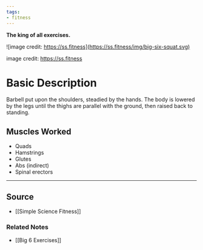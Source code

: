 ```yaml
---
tags:
- fitness
---
```

**The king of all exercises.**

![image credit: https://ss.fitness](https://ss.fitness/img/big-six-squat.svg)

image credit: https://ss.fitness

# Basic Description

Barbell put upon the shoulders, steadied by the hands. The body is lowered by the legs until the thighs are parallel with the ground, then raised back to standing.

## Muscles Worked

- Quads
- Hamstrings
- Glutes
- Abs (indirect)
- Spinal erectors

---

## Source
- [[Simple Science Fitness]]

### Related Notes
- [[Big 6 Exercises]]